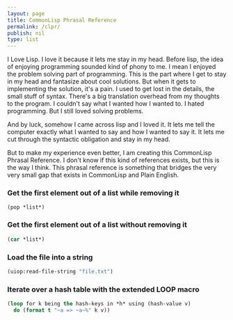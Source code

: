 ```yaml
---
layout: page
title: CommonLisp Phrasal Reference
permalink: /clpr/
publish: nil
type: list
---
```


I Love Lisp.
I love it because it lets me stay in my head.
Before lisp, the idea of enjoying programming sounded kind of phony to me.
I mean I enjoyed the problem solving part of programming.
This is the part where I get to stay in my head and fantasize about cool solutions.
But when it gets to implementing the solution, it's a pain.
I used to get lost in the details, the small stuff of syntax.
There's a big translation overhead from my thoughts to the program.
I couldn't say what I wanted how I wanted to.
I hated programming.
But I still loved solving problems.

And by luck, somehow I came across lisp and I loved it.
It lets me tell the computer exactly what I wanted to say and how I wanted to say it.
It lets me cut through the syntactic obligation and stay in my head.

But to make my experience even better, I am creating this CommonLisp Phrasal Reference.
I don't know if this kind of references exists, but this is the way I think.
This phrasal reference is something that bridges the very very small gap that exists in CommonLisp and Plain English.


### Get the first element out of a list while removing it ###
`(pop *list*)`

### Get the first element out of a list without removing it ###
```lisp
(car *list*)
```

### Load the file into a string ###
```lisp
(uiop:read-file-string "file.txt")
```

### Iterate over a hash table with the extended LOOP macro
```lisp
(loop for k being the hash-keys in *h* using (hash-value v)
  do (format t "~a => ~a~%" k v))
  ```